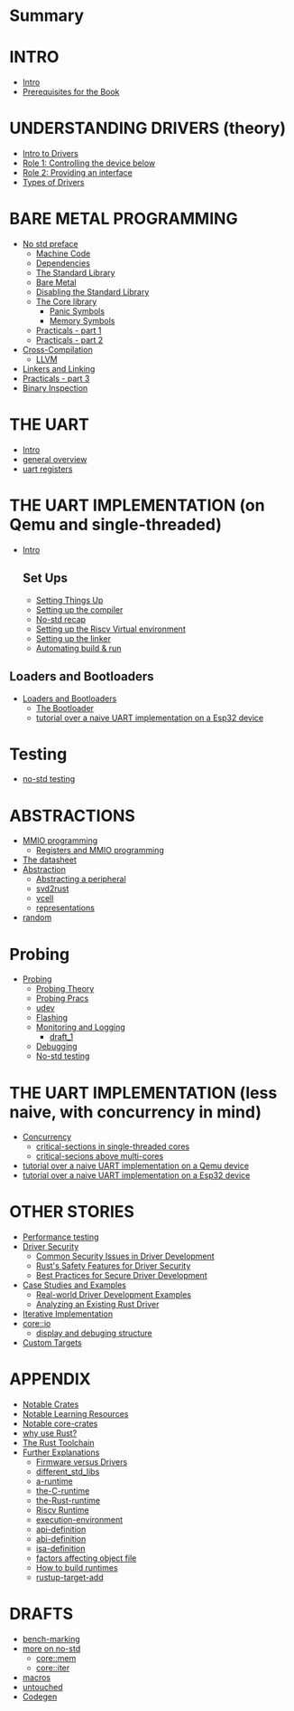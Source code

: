 # Summary

# INTRO
- [Intro](./intro/intro.md)
- [Prerequisites for the Book](./intro/prerequisites.md) 


# UNDERSTANDING DRIVERS (theory)
- [Intro to Drivers](./understanding_drivers/understanding_drivers.md)
- [Role 1: Controlling the device below](./understanding_drivers/controlling_the_device_below.md)
- [Role 2: Providing an interface](./understanding_drivers/providing_an_interface.md)
- [Types of Drivers](./understanding_drivers/types_of_drivers.md)


# BARE METAL PROGRAMMING
- [No std preface](./bare_metal/the_no_std_preface.md)
  - [Machine Code](./bare_metal/definition.md)
  - [Dependencies](./bare_metal/dependencies.md)
  - [The Standard Library](./bare_metal/the_std_library.md)
  - [Bare Metal](./bare_metal/no_std/the_no_std_intro.md)
  - [Disabling the Standard Library](./bare_metal/no_std/removing_std_lib.md)
  - [The Core library](./bare_metal/no_std/core_library.md)
    - [Panic Symbols](./bare_metal/no_std/panic_symbols.md)
    - [Memory Symbols](./bare_metal/no_std/memory_symbols.md)
  - [Practicals - part 1](./bare_metal/no_std/pracs_1.md)
  - [Practicals - part 2](./bare_metal/no_std/pracs_2.md)
- [Cross-Compilation](./bare_metal/cross_compilation/cross_compilation.md)
  <!-- - [The Rust compiler](./bare_metal/cross_compilation/the_rust_compiler) -->
  - [LLVM](./bare_metal/cross_compilation/LLVM.md)
- [Linkers and Linking](./bare_metal/linking/linking.md)
- [Practicals - part 3](./bare_metal/no_std/pracs_3.md)
- [Binary Inspection](./bare_metal/binary_tools/bin_tools.md)



# THE UART
- [Intro](./uart_theory/intro.md)
- [general overview](./uart_theory/draft_1.md)
- [uart registers](./uart_theory/draft_2.md)


# THE UART IMPLEMENTATION (on Qemu and single-threaded)
- [Intro](./uart_implementations/on_qemu/intro.md)
  ## Set Ups
  - [Setting Things Up](./uart_implementations/on_qemu/setting_things_up.md)
  - [Setting up the compiler](./uart_implementations/on_qemu/setting_up_the_compiler.md)
  - [No-std recap](./uart_implementations/on_qemu/writing_a_bare_metal_rust_executable%20copy.md)
  - [Setting up the Riscv Virtual environment](./uart_implementations/on_qemu/setting_up_qemu.md)
  - [Setting up the linker](./uart_implementations/on_qemu/setting_up_LLD_linker.md)
  - [Automating build & run](./uart_implementations/on_qemu/setting_up_build_automation.md)
## Loaders and Bootloaders
- [Loaders and Bootloaders](./uart_implementations/on_qemu/loaders_and_bootloaders/intro.md)
  - [The Bootloader](./uart_implementations/on_qemu/loaders_and_bootloaders/bootloader.md)
  - [tutorial over a naive UART implementation on a Esp32 device]()

# Testing
- [no-std testing](./testing_theory/intro.md)

# ABSTRACTIONS
- [MMIO programming]()
  - [Registers and MMIO programming](./registers_and_mmio_programming.md)
- [The datasheet](./knowing_your_hardware.md)
- [Abstraction]()
  - [Abstracting a peripheral](./abstractions/abstracting_a_peripheral.md)
  - [svd2rust](./svd2rust.md)
  - [vcell](./abstractions/vcell.md)
  - [representations](./abstractions/representations.md)
- [random](./abstractions/random.md)

# Probing
- [Probing](./bare_metal/probing/probing_preface.md)
  - [Probing Theory](./bare_metal/probing/probing_theory_1.md)
  - [Probing Pracs](./bare_metal/probing/pracs.md)
   - [udev](./bare_metal/probing/udev.md)
   - [Flashing](./bare_metal/probing/flashing.md)
   - [Monitoring and Logging](./bare_metal/probing/logging_and_monitoring/monitoring_1.md)
     - [draft_1](./bare_metal/probing/logging_and_monitoring/monitoring_2.md)
  - [Debugging]()
  - [No-std testing]()

# THE UART IMPLEMENTATION (less naive, with concurrency in mind)
- [Concurrency]()
  - [critical-sections in single-threaded cores]()
  - [critical-secions above multi-cores]()
- [tutorial over a naive UART implementation on a Qemu device]()
- [tutorial over a naive UART implementation on a Esp32 device]()


# OTHER STORIES
- [Performance testing]()
- [Driver Security]()
  - [Common Security Issues in Driver Development]()
  - [Rust's Safety Features for Driver Security]()
  - [Best Practices for Secure Driver Development]()
- [Case Studies and Examples]()
  - [Real-world Driver Development Examples]()
  - [Analyzing an Existing Rust Driver]()
- [Iterative Implementation]()
- [core::io]()
  - [display and debuging structure]()
- [Custom Targets]()

# APPENDIX
- [Notable Crates](./notable_crates.md)
- [Notable Learning Resources]()
- [Notable core-crates](./misc/notable_core_crates.md)
- [why use Rust?](./why_embedded_rust.md)
- [The Rust Toolchain](./bare_metal/the_rust_toolchain.md)
- [Further Explanations](./misc/further_explanations.md)
  - [Firmware versus Drivers](./misc/drivers_vs_firmware.md)
  - [different_std_libs](./misc/different_std_libs.md)
  - [a-runtime](./misc/a_runtime.md)
  - [the-C-runtime](./misc/the_C_runtime.md)
  - [the-Rust-runtime](./misc/the_Rust_runtime.md)
  - [Riscv Runtime](./misc/riscv-rt.md)
  - [execution-environment](./misc/execution_environment.md)
  - [api-definition](./misc/API.md)
  - [abi-definition](./misc/abi.md)
  - [isa-definition](./misc/isa.md)
  - [factors affecting object file](./misc/target_factors.md)
  - [How to build runtimes](./misc/building_runtime_crates.md)
  - [rustup-target-add](./misc/rustup_target_add.md)


# DRAFTS
- [bench-marking](./drafts/bench_marking.md)
- [more on no-std](./drafts/more_on-no-std/intro.md)
  - [core::mem](./drafts/more_on-no-std/core_mem.md)
  - [core::iter](./drafts/more_on-no-std/core_iter.md)
- [macros](./drafts/macros.md)
- [untouched](./drafts/untouched.md)
- [Codegen](./drafts/codegen.md)
